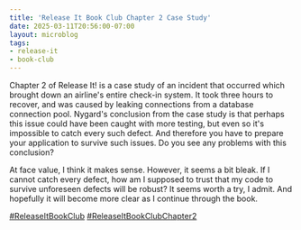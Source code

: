 ```yaml
---
title: 'Release It Book Club Chapter 2 Case Study'
date: 2025-03-11T20:56:00-07:00
layout: microblog
tags:
- release-it
- book-club
---
```


Chapter 2 of Release It! is a case study of an incident that occurred which brought down an airline's entire check-in system. It took three hours to recover, and was caused by leaking connections from a database connection pool. Nygard's conclusion from the case study is that perhaps this issue could have been caught with more testing, but even so it's impossible to catch every such defect. And therefore you have to prepare your application to survive such issues. Do you see any problems with this conclusion?

At face value, I think it makes sense. However, it seems a bit bleak. If I cannot catch every defect, how am I supposed to trust that my code to survive unforeseen defects will be robust? It seems worth a try, I admit. And hopefully it will become more clear as I continue through the book.

[#ReleaseItBookClub](https://x.com/hashtag/ReleaseItBookClub)
[#ReleaseItBookClubChapter2](https://x.com/hashtag/ReleaseItBookClubChapter2)
